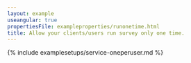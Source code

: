 ```yaml
---
layout: example
useangular: true
propertiesFile: exampleproperties/runonetime.html
title: Allow your clients/users run survey only one time.
---
```


{% include examplesetups/service-oneperuser.md %}